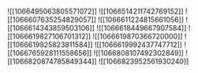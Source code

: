 ![[1066495063805571072]]
![[1066514211742769152]]
![[1066607635254829057]]
![[1066611224815661056]]
![[1066614343859503106]]
![[1066618449667907584]]
![[1066619827106701312]]
![[1066619870366720000]]
![[1066619925823811584]]
![[1066619992437747712]]
![[1066765928111558656]]
![[1066808107492302849]]
![[1066820874785849344]]
![[1066823952561930240]]
